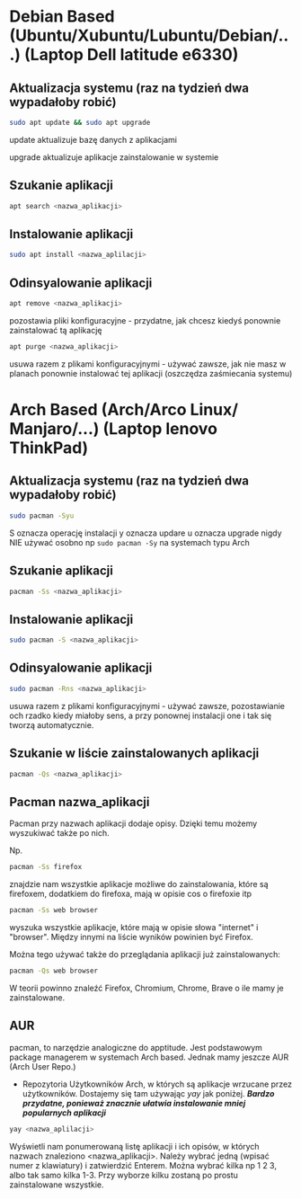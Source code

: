 # Debian Based (Ubuntu/Xubuntu/Lubuntu/Debian/...) (Laptop Dell latitude e6330)

## Aktualizacja systemu (raz na tydzień dwa wypadałoby robić)

```bash
sudo apt update && sudo apt upgrade
```
update aktualizuje bazę danych z aplikacjami

upgrade aktualizuje aplikacje zainstalowanie w systemie

## Szukanie aplikacji

```bash
apt search <nazwa_aplikacji>
```

## Instalowanie aplikacji

```bash
sudo apt install <nazwa_aplilacji>
```

## Odinsyalowanie aplikacji

```bash
apt remove <nazwa_aplikacji>
```
pozostawia pliki konfiguracyjne - przydatne, jak chcesz kiedyś ponownie zainstalować tą aplikację

```bash
apt purge <nazwa_aplikacji>
```

usuwa razem z plikami konfiguracyjnymi - używać zawsze, jak nie masz w planach ponownie instalować tej aplikacji (oszczędza zaśmiecania systemu)

# Arch Based (Arch/Arco Linux/ Manjaro/...) (Laptop lenovo ThinkPad)

## Aktualizacja systemu (raz na tydzień dwa wypadałoby robić)

```bash
sudo pacman -Syu
```

S oznacza operację instalacji
y oznacza updare
u oznacza upgrade
nigdy NIE używać osobno np ``` sudo pacman -Sy ``` na systemach typu Arch

## Szukanie aplikacji

```bash
pacman -Ss <nazwa_aplikacji>
```


## Instalowanie aplikacji

```bash
sudo pacman -S <nazwa_aplikacji>
```

## Odinsyalowanie aplikacji

```bash
sudo pacman -Rns <nazwa_aplikacji>
```

usuwa razem z plikami konfiguracyjnymi - używać zawsze, pozostawianie och rzadko kiedy miałoby sens, a przy ponownej instalacji one i tak się tworzą automatycznie.


## Szukanie w liście zainstalowanych aplikacji

```bash
pacman -Qs <nazwa_aplikacji>
```

## Pacman nazwa_aplikacji

Pacman przy nazwach aplikacji dodaje opisy. Dzięki temu możemy wyszukiwać także po nich.

Np.

```bash
pacman -Ss firefox
```

znajdzie nam wszystkie aplikacje możliwe do zainstalowania, które są firefoxem, dodatkiem do firefoxa, mają w opisie cos o firefoxie itp

```bash
pacman -Ss web browser
```

wyszuka wszystkie aplikacje, które mają w opisie słowa "internet" i "browser". Między innymi na liście wyników powinien być Firefox.

Można tego używać także do przeglądania aplikacji już zainstalowanych:

```bash
pacman -Qs web browser
```

W teorii powinno znaleźć Firefox, Chromium, Chrome, Brave o ile mamy je zainstalowane.

## AUR

pacman, to narzędzie analogiczne do apptitude.
Jest podstawowym package managerem w systemach Arch based.
Jednak mamy jeszcze AUR (Arch User Repo.)
- Repozytoria Użytkowników Arch,
w których są aplikacje wrzucane przez użytkowników.
Dostajemy się tam używając *yay* jak poniżej.
***Bardzo przydatne, ponieważ znacznie ułatwia instalowanie
mniej popularnych aplikacji***

```bash
yay <nazwa_aplilacji>
```

Wyświetli nam ponumerowaną listę aplikacji i ich opisów, w których nazwach znaleziono <nazwa_aplikacji>. Należy wybrać jedną (wpisać numer z klawiatury) i zatwierdzić Enterem. Można wybrać kilka np 1 2 3, albo tak samo kilka 1-3. Przy wyborze kilku zostaną po prostu zainstalowane wszystkie.
